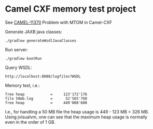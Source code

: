 # Camel CXF memory test project

See [CAMEL-11370](https://issues.apache.org/jira/browse/CAMEL-11370) Problem with MTOM in Camel-CXF

Generate JAXB java classes:

    ./gradlew generateWsdlJavaClasses
    
Run server:

    ./gradlew bootRun   
  
Query WSDL:

    http://localhost:8080/logfiles?WSDL     
    
Memory test, i.e.:

    free heap            =     123'172'176
    file 50mb.log        =      52'565'760
    free heap            =     449'008'600

I.e., for handling a 50 MB file the heap usage is 449 - 123 MB = 326 MB. Using jvisualvm, one can see that the maximum heap usage is normally even in the order of 1 GB.
